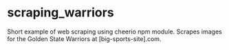 # scraping_warriors
Short example of web scraping using cheerio npm module. Scrapes images for the Golden State Warriors at [big-sports-site].com.
